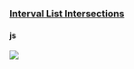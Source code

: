 ### [Interval List Intersections](https://leetcode.com/problems/interval-list-intersections)


#### js
<img src="https://user-images.githubusercontent.com/26342757/233847958-b14c2d00-95f0-454f-b5f0-7d14ad3d5864.png">